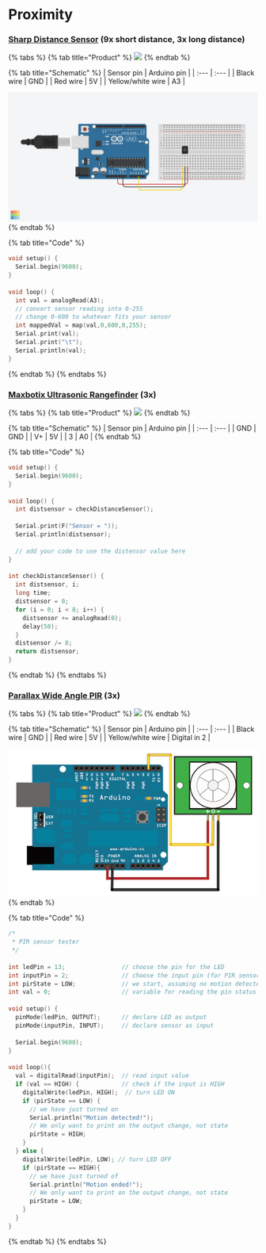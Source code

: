# Proximity

### [Sharp Distance Sensor](https://www.adafruit.com/product/164) \(9x short distance, 3x long distance\)

{% tabs %}
{% tab title="Product" %}
![](https://cdn-shop.adafruit.com/970x728/164-00.jpg)
{% endtab %}

{% tab title="Schematic" %}
| Sensor pin | Arduino pin |
| :--- | :--- |
| Black wire | GND |
| Red wire | 5V |
| Yellow/white wire | A3 |

![](../../../.gitbook/assets/ir-proximity.png)
{% endtab %}

{% tab title="Code" %}
```cpp
void setup() {
  Serial.begin(9600);
}

void loop() {
  int val = analogRead(A3);
  // convert sensor reading into 0-255
  // change 0-600 to whatever fits your sensor
  int mappedVal = map(val,0,600,0,255);
  Serial.print(val);
  Serial.print("\t");
  Serial.println(val);
}
```
{% endtab %}
{% endtabs %}

### [Maxbotix Ultrasonic Rangefinder](https://www.adafruit.com/product/172) \(3x\)

{% tabs %}
{% tab title="Product" %}
![](https://cdn-shop.adafruit.com/970x728/172-00.jpg)
{% endtab %}

{% tab title="Schematic" %}
| Sensor pin | Arduino pin |
| :--- | :--- |
| GND | GND |
| V+ | 5V |
| 3 | A0 |
{% endtab %}

{% tab title="Code" %}
```cpp
void setup() {
  Serial.begin(9600);
}

void loop() {
  int distsensor = checkDistanceSensor();
  
  Serial.print(F("Sensor = ")); 
  Serial.println(distsensor);
  
  // add your code to use the distensor value here
}

int checkDistanceSensor() {
  int distsensor, i;
  long time;
  distsensor = 0;
  for (i = 0; i < 8; i++) {
    distsensor += analogRead(0);
    delay(50);
  }
  distsensor /= 8;
  return distsensor;
}

```
{% endtab %}
{% endtabs %}

### [Parallax Wide Angle PIR](https://www.adafruit.com/product/189) \(3x\)

{% tabs %}
{% tab title="Product" %}
![](https://cdn-shop.adafruit.com/970x728/189-00.jpg)
{% endtab %}

{% tab title="Schematic" %}
| Sensor pin | Arduino pin |
| :--- | :--- |
| Black wire | GND |
| Red wire | 5V |
| Yellow/white wire | Digital in 2 |

![](../../../.gitbook/assets/image%20%285%29.png)
{% endtab %}

{% tab title="Code" %}
```cpp
/*
 * PIR sensor tester
 */
 
int ledPin = 13;                // choose the pin for the LED
int inputPin = 2;               // choose the input pin (for PIR sensor)
int pirState = LOW;             // we start, assuming no motion detected
int val = 0;                    // variable for reading the pin status
 
void setup() {
  pinMode(ledPin, OUTPUT);      // declare LED as output
  pinMode(inputPin, INPUT);     // declare sensor as input
 
  Serial.begin(9600);
}
 
void loop(){
  val = digitalRead(inputPin);  // read input value
  if (val == HIGH) {            // check if the input is HIGH
    digitalWrite(ledPin, HIGH);  // turn LED ON
    if (pirState == LOW) {
      // we have just turned on
      Serial.println("Motion detected!");
      // We only want to print on the output change, not state
      pirState = HIGH;
    }
  } else {
    digitalWrite(ledPin, LOW); // turn LED OFF
    if (pirState == HIGH){
      // we have just turned of
      Serial.println("Motion ended!");
      // We only want to print on the output change, not state
      pirState = LOW;
    }
  }
}
```
{% endtab %}
{% endtabs %}

